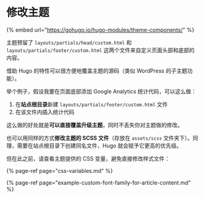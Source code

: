 # 修改主题

{% embed url="https://gohugo.io/hugo-modules/theme-components/" %}

主题预留了 `layouts/partials/head/custom.html` 和 `layouts/partials/footer/custom.html` 这两个文件来自定义页面头部和底部的内容。

借助 Hugo 的特性可以很方便地覆盖主题的源码（类似 WordPress 的子主题功能）。

举个例子，假设我要在页面底部添加 Google Analytics 统计代码，可以这么做：

1. 在**站点根目录**新建 `layouts/partials/footer/custom.html` 文件
2. 在该文件内插入统计代码

这么做的好处就是**可以直接覆盖升级主题**，同时不丢失你对主题做的修改。

也可以用同样的方式**修改主题的 SCSS 文件**（存放在 `assets/scss` 文件夹下）。同理，需要在站点根目录下创建同名文件，Hugo 就会赋予它更高的优先级。

但在此之前，请查看主题提供的 CSS 变量，避免直接修改样式文件：

{% page-ref page="css-variables.md" %}

{% page-ref page="example-custom-font-family-for-article-content.md" %}




